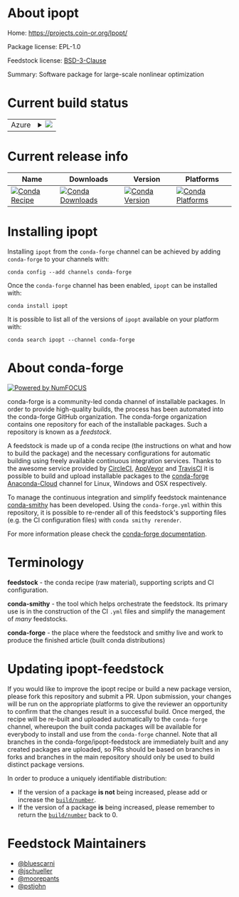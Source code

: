 About ipopt
===========

Home: https://projects.coin-or.org/Ipopt/

Package license: EPL-1.0

Feedstock license: [BSD-3-Clause](https://github.com/conda-forge/ipopt-feedstock/blob/master/LICENSE.txt)

Summary: Software package for large-scale nonlinear optimization

Current build status
====================


<table>
    
  <tr>
    <td>Azure</td>
    <td>
      <details>
        <summary>
          <a href="https://dev.azure.com/conda-forge/feedstock-builds/_build/latest?definitionId=5618&branchName=master">
            <img src="https://dev.azure.com/conda-forge/feedstock-builds/_apis/build/status/ipopt-feedstock?branchName=master">
          </a>
        </summary>
        <table>
          <thead><tr><th>Variant</th><th>Status</th></tr></thead>
          <tbody><tr>
              <td>linux_64_c_compiler_version7cxx_compiler_version7fortran_compiler_version7</td>
              <td>
                <a href="https://dev.azure.com/conda-forge/feedstock-builds/_build/latest?definitionId=5618&branchName=master">
                  <img src="https://dev.azure.com/conda-forge/feedstock-builds/_apis/build/status/ipopt-feedstock?branchName=master&jobName=linux&configuration=linux_64_c_compiler_version7cxx_compiler_version7fortran_compiler_version7" alt="variant">
                </a>
              </td>
            </tr><tr>
              <td>linux_64_c_compiler_version9cxx_compiler_version9fortran_compiler_version9</td>
              <td>
                <a href="https://dev.azure.com/conda-forge/feedstock-builds/_build/latest?definitionId=5618&branchName=master">
                  <img src="https://dev.azure.com/conda-forge/feedstock-builds/_apis/build/status/ipopt-feedstock?branchName=master&jobName=linux&configuration=linux_64_c_compiler_version9cxx_compiler_version9fortran_compiler_version9" alt="variant">
                </a>
              </td>
            </tr><tr>
              <td>osx_64_fortran_compiler_version7</td>
              <td>
                <a href="https://dev.azure.com/conda-forge/feedstock-builds/_build/latest?definitionId=5618&branchName=master">
                  <img src="https://dev.azure.com/conda-forge/feedstock-builds/_apis/build/status/ipopt-feedstock?branchName=master&jobName=osx&configuration=osx_64_fortran_compiler_version7" alt="variant">
                </a>
              </td>
            </tr><tr>
              <td>osx_64_fortran_compiler_version9</td>
              <td>
                <a href="https://dev.azure.com/conda-forge/feedstock-builds/_build/latest?definitionId=5618&branchName=master">
                  <img src="https://dev.azure.com/conda-forge/feedstock-builds/_apis/build/status/ipopt-feedstock?branchName=master&jobName=osx&configuration=osx_64_fortran_compiler_version9" alt="variant">
                </a>
              </td>
            </tr><tr>
              <td>win_64</td>
              <td>
                <a href="https://dev.azure.com/conda-forge/feedstock-builds/_build/latest?definitionId=5618&branchName=master">
                  <img src="https://dev.azure.com/conda-forge/feedstock-builds/_apis/build/status/ipopt-feedstock?branchName=master&jobName=win&configuration=win_64_" alt="variant">
                </a>
              </td>
            </tr>
          </tbody>
        </table>
      </details>
    </td>
  </tr>
</table>

Current release info
====================

| Name | Downloads | Version | Platforms |
| --- | --- | --- | --- |
| [![Conda Recipe](https://img.shields.io/badge/recipe-ipopt-green.svg)](https://anaconda.org/conda-forge/ipopt) | [![Conda Downloads](https://img.shields.io/conda/dn/conda-forge/ipopt.svg)](https://anaconda.org/conda-forge/ipopt) | [![Conda Version](https://img.shields.io/conda/vn/conda-forge/ipopt.svg)](https://anaconda.org/conda-forge/ipopt) | [![Conda Platforms](https://img.shields.io/conda/pn/conda-forge/ipopt.svg)](https://anaconda.org/conda-forge/ipopt) |

Installing ipopt
================

Installing `ipopt` from the `conda-forge` channel can be achieved by adding `conda-forge` to your channels with:

```
conda config --add channels conda-forge
```

Once the `conda-forge` channel has been enabled, `ipopt` can be installed with:

```
conda install ipopt
```

It is possible to list all of the versions of `ipopt` available on your platform with:

```
conda search ipopt --channel conda-forge
```


About conda-forge
=================

[![Powered by NumFOCUS](https://img.shields.io/badge/powered%20by-NumFOCUS-orange.svg?style=flat&colorA=E1523D&colorB=007D8A)](http://numfocus.org)

conda-forge is a community-led conda channel of installable packages.
In order to provide high-quality builds, the process has been automated into the
conda-forge GitHub organization. The conda-forge organization contains one repository
for each of the installable packages. Such a repository is known as a *feedstock*.

A feedstock is made up of a conda recipe (the instructions on what and how to build
the package) and the necessary configurations for automatic building using freely
available continuous integration services. Thanks to the awesome service provided by
[CircleCI](https://circleci.com/), [AppVeyor](https://www.appveyor.com/)
and [TravisCI](https://travis-ci.com/) it is possible to build and upload installable
packages to the [conda-forge](https://anaconda.org/conda-forge)
[Anaconda-Cloud](https://anaconda.org/) channel for Linux, Windows and OSX respectively.

To manage the continuous integration and simplify feedstock maintenance
[conda-smithy](https://github.com/conda-forge/conda-smithy) has been developed.
Using the ``conda-forge.yml`` within this repository, it is possible to re-render all of
this feedstock's supporting files (e.g. the CI configuration files) with ``conda smithy rerender``.

For more information please check the [conda-forge documentation](https://conda-forge.org/docs/).

Terminology
===========

**feedstock** - the conda recipe (raw material), supporting scripts and CI configuration.

**conda-smithy** - the tool which helps orchestrate the feedstock.
                   Its primary use is in the construction of the CI ``.yml`` files
                   and simplify the management of *many* feedstocks.

**conda-forge** - the place where the feedstock and smithy live and work to
                  produce the finished article (built conda distributions)


Updating ipopt-feedstock
========================

If you would like to improve the ipopt recipe or build a new
package version, please fork this repository and submit a PR. Upon submission,
your changes will be run on the appropriate platforms to give the reviewer an
opportunity to confirm that the changes result in a successful build. Once
merged, the recipe will be re-built and uploaded automatically to the
`conda-forge` channel, whereupon the built conda packages will be available for
everybody to install and use from the `conda-forge` channel.
Note that all branches in the conda-forge/ipopt-feedstock are
immediately built and any created packages are uploaded, so PRs should be based
on branches in forks and branches in the main repository should only be used to
build distinct package versions.

In order to produce a uniquely identifiable distribution:
 * If the version of a package **is not** being increased, please add or increase
   the [``build/number``](https://conda.io/docs/user-guide/tasks/build-packages/define-metadata.html#build-number-and-string).
 * If the version of a package **is** being increased, please remember to return
   the [``build/number``](https://conda.io/docs/user-guide/tasks/build-packages/define-metadata.html#build-number-and-string)
   back to 0.

Feedstock Maintainers
=====================

* [@bluescarni](https://github.com/bluescarni/)
* [@jschueller](https://github.com/jschueller/)
* [@moorepants](https://github.com/moorepants/)
* [@pstjohn](https://github.com/pstjohn/)

